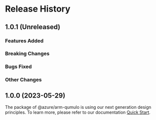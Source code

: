 # Release History

## 1.0.1 (Unreleased)

### Features Added

### Breaking Changes

### Bugs Fixed

### Other Changes

## 1.0.0 (2023-05-29)

The package of @azure/arm-qumulo is using our next generation design principles. To learn more, please refer to our documentation [Quick Start](https://aka.ms/azsdk/js/mgmt/quickstart ).
